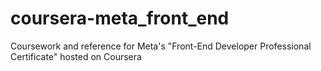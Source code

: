 # coursera-meta_front_end
Coursework and reference for Meta's "Front-End Developer Professional Certificate" hosted on Coursera

